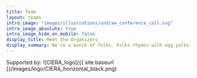 ```yaml
---
title: Team
layout: teams
intro_image: "images/illustrations/undraw_conference_call.svg"
intro_image_absolute: true
intro_image_hide_on_mobile: false
display_title: Meet the Organizers
display_summary: We're a bunch of folks. Folks rhymes with egg yolks. 
---
```


Supported by:
![CIERA_logo]({{ site.baseurl }}/images/logo/CIERA_horizontal_black.png)